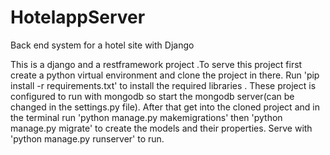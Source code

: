 # HotelappServer
Back end system for a hotel site with Django

This is a django and a restframework project .To serve this project first create a python virtual environment and clone the project in there.
Run 'pip install -r requirements.txt' to install the required libraries .
These project is configured to run with mongodb so start the mongodb server(can be changed in the settings.py file).
After that get into the cloned project and in the terminal run 'python manage.py makemigrations' then 'python manage.py migrate' to create the models and their properties.
Serve with 'python manage.py runserver' to run.
